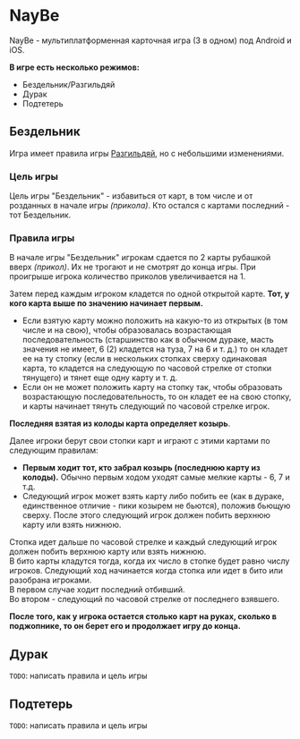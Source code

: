 # NayBe

NayBe - мультиплатформенная карточная игра (3 в одном) под Android и iOS.  

**В игре есть несколько режимов:**
-   Бездельник/Разгильдяй
-   Дурак
-   Подтетерь

## Бездельник
Игра имеет правила игры [Разгильдяй](http://www.lightst.ru/card/Games/razgildai.htm), но с небольшими изменениями.

### Цель игры
Цель игры "Бездельник" - избавиться от карт, в том числе и от розданных в начале игры *(прикола)*. Кто остался с картами последний - тот Бездельник.

### Правила игры
В начале игры "Бездельник" игрокам сдается по 2 карты рубашкой вверх *(прикол)*. Их не трогают и не смотрят до конца игры. При проигрыше игрока количество приколов увеличивается на 1.

Затем перед каждым игроком кладется по одной открытой карте. **Тот, у кого карта выше по значению начинает первым.**  
*   Если взятую карту можно положить на какую-то из открытых (в том числе и на свою), чтобы образовалась возрастающая последовательность (старшинство как в обычном дураке, масть значения не имеет, 6 (2) кладется на туза, 7 на 6 и т. д.) то он кладет ее на ту стопку (если в нескольких стопках сверху одинаковая карта, то кладется на следующую по часовой стрелке от стопки тянущего) и тянет еще одну карту и т. д.  
*   Если он не может положить карту на стопку так, чтобы образовать возрастающую последовательность, то он кладет ее на свою стопку, и карты начинает тянуть следующий по часовой стрелке игрок.  

**Последняя взятая из колоды карта определяет козырь**.

Далее игроки берут свои стопки карт и играют с этими картами по следующим правилам:  
*   **Первым ходит тот, кто забрал козырь (последнюю карту из колоды).** Обычно первым ходом уходят самые мелкие карты - 6, 7 и т.д.  
*   Следующий игрок может взять карту либо побить ее (как в дураке, единственное отличие - пики козырем не бьются), положив бьющую сверху. После этого следующий игрок должен побить верхнюю карту или взять нижнюю. 

Стопка идет дальше по часовой стрелке и каждый следующий игрок должен побить верхнюю карту или взять нижнюю.  
В бито карты кладутся тогда, когда их число в стопке будет равно числу игроков. Следующий ход начинается когда стопка или идет в бито или разобрана игроками.  
В первом случае ходит последний отбивший.  
Во втором - следующий по часовой стрелке от последнего взявшего.

**После того, как у игрока остается столько карт на руках, сколько в поджопнике, то он берет его и продолжает игру до конца.**

## Дурак
`TODO`: написать правила и цель игры

## Подтетерь
`TODO`: написать правила и цель игры
